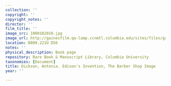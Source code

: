 ```yaml
---
collection: ''
copyright: ''
copyright_notes: ''
director: ''
film_title: ''
image_src: 1000102010.jpg
image_url: http://gainesfilm.qa-lamp.ccnmtl.columbia.edu/sites/files/gainesfilm/images/1000102010.jpg
location: B809.221U D56
notes: ''
physical_description: Book page
repository: Rare Book & Manuscript Library, Columbia University
taxonomies: [Document]
title: Dickson, Antonia. Edison's Invention, The Barber Shop Image
year: ''

---
```

